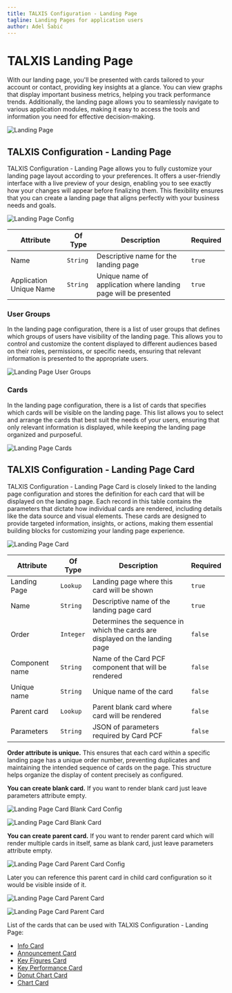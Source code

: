 ```yaml
---
title: TALXIS Configuration - Landing Page
tagline: Landing Pages for application users
author: Adel Šabić
---
```


# **TALXIS Landing Page**

With our landing page, you'll be presented with cards tailored to your account or contact, providing key insights at a glance. You can view graphs that display important business metrics, helping you track performance trends. Additionally, the landing page allows you to seamlessly navigate to various application modules, making it easy to access the tools and information you need for effective decision-making. 

![Landing Page](/.attachments/LandingPage/landingpage.png)

## **TALXIS Configuration - Landing Page**
TALXIS Configuration - Landing Page allows you to fully customize your landing page layout according to your preferences. It offers a user-friendly interface with a live preview of your design, enabling you to see exactly how your changes will appear before finalizing them. This flexibility ensures that you can create a landing page that aligns perfectly with your business needs and goals.

![Landing Page Config](/.attachments/LandingPage/landingpage-config.png)

<table>
  <thead>
    <tr>
      <th>Attribute</th>
      <th>Of Type</th>
      <th>Description</th>
      <th>Required</th>
    </tr>
  </thead>
  <tbody>
    <tr>
      <td>Name</td>
      <td><code>String</code></td>
      <td>Descriptive name for the landing page</td>
      <td><code>true</code></td>
    </tr>
    <tr>
      <td>Application Unique Name</td>
      <td><code>String</code></td>
      <td>Unique name of application where landing page will be presented</td>
      <td><code>true</code></td>
    </tr>
  </tbody>
</table>

### **User Groups**
In the landing page configuration, there is a list of user groups that defines which groups of users have visibility of the landing page. This allows you to control and customize the content displayed to different audiences based on their roles, permissions, or specific needs, ensuring that relevant information is presented to the appropriate users.

![Landing Page User Groups](/.attachments/LandingPage/landingpage-usergroups.png)

### **Cards**
In the landing page configuration, there is a list of cards that specifies which cards will be visible on the landing page. This list allows you to select and arrange the cards that best suit the needs of your users, ensuring that only relevant information is displayed, while keeping the landing page organized and purposeful.

![Landing Page Cards](/.attachments/LandingPage/landingpage-cards.png)

## **TALXIS Configuration - Landing Page Card**

TALXIS Configuration - Landing Page Card is closely linked to the landing page configuration and stores the definition for each card that will be displayed on the landing page. Each record in this table contains the parameters that dictate how individual cards are rendered, including details like the data source and visual elements. These cards are designed to provide targeted information, insights, or actions, making them essential building blocks for customizing your landing page experience.

![Landing Page Card](/.attachments/LandingPage/landingpagecard-config.png)

<table>
  <thead>
    <tr>
      <th>Attribute</th>
      <th>Of Type</th>
      <th>Description</th>
      <th>Required</th>
    </tr>
  </thead>
  <tbody>
    <tr>
      <td>Landing Page</td>
      <td><code>Lookup</code></td>
      <td>Landing page where this card will be shown</td>
      <td><code>true</code></td>
    </tr>
    <tr>
      <td>Name</td>
      <td><code>String</code></td>
      <td>Descriptive name of the landing page card</td>
      <td><code>true</code></td>
    </tr>
    <tr>
      <td>Order</td>
      <td><code>Integer</code></td>
      <td>Determines the sequence in which the cards are displayed on the landing page</td>
      <td><code>false</code></td>
    </tr>
    <tr>
      <td>Component name</td>
      <td><code>String</code></td>
      <td>Name of the Card PCF component that will be rendered</td>
      <td><code>false</code></td>
    </tr>
    <tr>
      <td>Unique name</td>
      <td><code>String</code></td>
      <td>Unique name of the card</td>
      <td><code>false</code></td>
    </tr>
    <tr>
      <td>Parent card</td>
      <td><code>Lookup</code></td>
      <td>Parent blank card where card will be rendered</td>
      <td><code>false</code></td>
    </tr>
    <tr>
      <td>Parameters</td>
      <td><code>String</code></td>
      <td>JSON of parameters required by Card PCF</td>
      <td><code>false</code></td>
    </tr>
  </tbody>
</table>

 **Order attribute is unique.** This ensures that each card within a specific landing page has a unique order number, preventing duplicates and maintaining the intended sequence of cards on the page. This structure helps organize the display of content precisely as configured.

 **You can create blank card.** If you want to render blank card just leave parameters attribute empty.

![Landing Page Card Blank Card Config](/.attachments/LandingPage/landingpagecard-blankcard-config.png)

![Landing Page Card Blank Card](/.attachments/LandingPage/landingpagecard-blankcard.png)
 
 **You can create parent card.** If you want to render parent card which will render multiple cards in itself, same as blank card, just leave parameters attribute empty.

![Landing Page Card Parent Card Config](/.attachments/LandingPage/landingpagecard-parentcard-config.png)

Later you can reference this parent card in child card configuration so it would be visible inside of it.
 
![Landing Page Card Parent Card](/.attachments/LandingPage/landingpagecard-childcard-config.png)

![Landing Page Card Parent Card](/.attachments/LandingPage/landingpagecard-parentcard.png)


 List of the cards that can be used with TALXIS Configuration - Landing Page:
 - [Info Card](/en/developer-guide/applications/controls/infocard.md)
 - [Announcement Card](/en/developer-guide/applications/controls/announcementcard.md)
 - [Key Figures Card](/en/developer-guide/applications/controls/keyfigures)
 - [Key Performance Card](/en/developer-guide/applications/controls/keyperformance.md)
 - [Donut Chart Card](/en/developer-guide/applications/controls/donutchart.md)
 - [Chart Card](/en/developer-guide/applications/controls/chart.md)